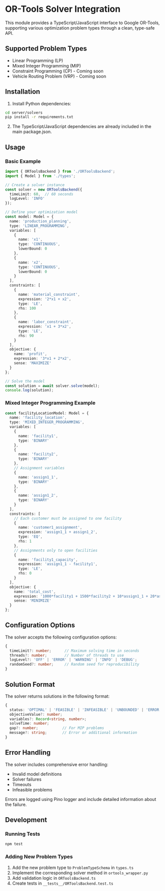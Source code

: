 # OR-Tools Solver Integration

This module provides a TypeScript/JavaScript interface to Google OR-Tools, supporting various optimization problem types through a clean, type-safe API.

## Supported Problem Types

- Linear Programming (LP)
- Mixed Integer Programming (MIP)
- Constraint Programming (CP) - Coming soon
- Vehicle Routing Problem (VRP) - Coming soon

## Installation

1. Install Python dependencies:
```bash
cd server/solvers
pip install -r requirements.txt
```

2. The TypeScript/JavaScript dependencies are already included in the main package.json.

## Usage

### Basic Example

```typescript
import { ORToolsBackend } from './ORToolsBackend';
import { Model } from './types';

// Create a solver instance
const solver = new ORToolsBackend({
  timeLimit: 60,  // 60 seconds
  logLevel: 'INFO'
});

// Define your optimization model
const model: Model = {
  name: 'production_planning',
  type: 'LINEAR_PROGRAMMING',
  variables: [
    {
      name: 'x1',
      type: 'CONTINUOUS',
      lowerBound: 0
    },
    {
      name: 'x2',
      type: 'CONTINUOUS',
      lowerBound: 0
    }
  ],
  constraints: [
    {
      name: 'material_constraint',
      expression: '2*x1 + x2',
      type: 'LE',
      rhs: 100
    },
    {
      name: 'labor_constraint',
      expression: 'x1 + 3*x2',
      type: 'LE',
      rhs: 90
    }
  ],
  objective: {
    name: 'profit',
    expression: '3*x1 + 2*x2',
    sense: 'MAXIMIZE'
  }
};

// Solve the model
const solution = await solver.solve(model);
console.log(solution);
```

### Mixed Integer Programming Example

```typescript
const facilityLocationModel: Model = {
  name: 'facility_location',
  type: 'MIXED_INTEGER_PROGRAMMING',
  variables: [
    {
      name: 'facility1',
      type: 'BINARY'
    },
    {
      name: 'facility2',
      type: 'BINARY'
    },
    // Assignment variables
    {
      name: 'assign1_1',
      type: 'BINARY'
    },
    {
      name: 'assign1_2',
      type: 'BINARY'
    }
  ],
  constraints: [
    // Each customer must be assigned to one facility
    {
      name: 'customer1_assignment',
      expression: 'assign1_1 + assign1_2',
      type: 'EQ',
      rhs: 1
    },
    // Assignments only to open facilities
    {
      name: 'facility1_capacity',
      expression: 'assign1_1 - facility1',
      type: 'LE',
      rhs: 0
    }
  ],
  objective: {
    name: 'total_cost',
    expression: '1000*facility1 + 1500*facility2 + 10*assign1_1 + 20*assign1_2',
    sense: 'MINIMIZE'
  }
};
```

## Configuration Options

The solver accepts the following configuration options:

```typescript
{
  timeLimit?: number;      // Maximum solving time in seconds
  threads?: number;        // Number of threads to use
  logLevel?: 'OFF' | 'ERROR' | 'WARNING' | 'INFO' | 'DEBUG';
  randomSeed?: number;     // Random seed for reproducibility
}
```

## Solution Format

The solver returns solutions in the following format:

```typescript
{
  status: 'OPTIMAL' | 'FEASIBLE' | 'INFEASIBLE' | 'UNBOUNDED' | 'ERROR' | 'TIMEOUT';
  objectiveValue?: number;
  variables?: Record<string, number>;
  solveTime: number;
  gap?: number;           // For MIP problems
  message?: string;       // Error or additional information
}
```

## Error Handling

The solver includes comprehensive error handling:

- Invalid model definitions
- Solver failures
- Timeouts
- Infeasible problems

Errors are logged using Pino logger and include detailed information about the failure.

## Development

### Running Tests

```bash
npm test
```

### Adding New Problem Types

1. Add the new problem type to `ProblemTypeSchema` in `types.ts`
2. Implement the corresponding solver method in `ortools_wrapper.py`
3. Add validation logic in `ORToolsBackend.ts`
4. Create tests in `__tests__/ORToolsBackend.test.ts` 